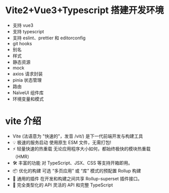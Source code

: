 # Vite2+Vue3+Typescript 搭建开发环境

- 支持 vue3
- 支持 typescript
- 支持 eslint、prettier 和 editorconfig
- git hooks
- 别名
- 样式
- 静态资源
- mock
- axios 请求封装
- pinia 状态管理
- 路由
- NaïveUI 组件库
- 环境变量和模式

# vite 介绍

- Vite (法语意为 "快速的"，发音 /vit/) 是下一代前端开发与构建工具
- 💡 极速的服务启动 使用原生 ESM 文件，无需打包!
- ⚡️ 轻量快速的热重载 无论应用程序大小如何，都始终极快的模块热重载（HMR）
- 🛠️ 丰富的功能 对 TypeScript、JSX、CSS 等支持开箱即用。
- 📦 优化的构建 可选 “多页应用” 或 “库” 模式的预配置 Rollup 构建
- 🔩 通用的插件 在开发和构建之间共享 Rollup-superset 插件接口。
- 🔑 完全类型化的 API 灵活的 API 和完整 TypeScript
